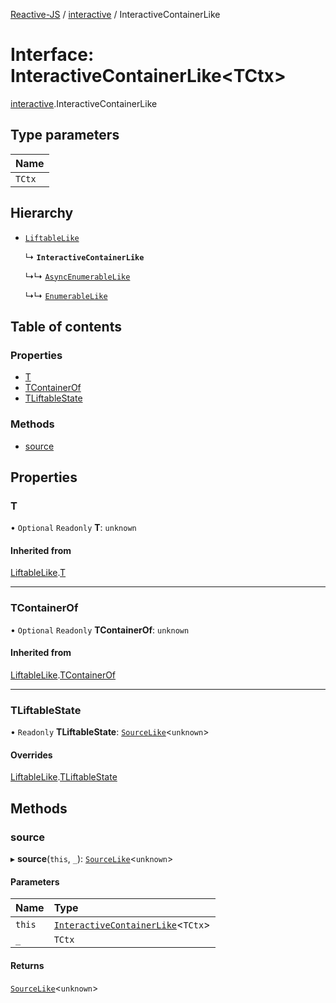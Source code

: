 [Reactive-JS](../README.md) / [interactive](../modules/interactive.md) / InteractiveContainerLike

# Interface: InteractiveContainerLike<TCtx\>

[interactive](../modules/interactive.md).InteractiveContainerLike

## Type parameters

| Name |
| :------ |
| `TCtx` |

## Hierarchy

- [`LiftableLike`](liftable.LiftableLike.md)

  ↳ **`InteractiveContainerLike`**

  ↳↳ [`AsyncEnumerableLike`](asyncEnumerable.AsyncEnumerableLike.md)

  ↳↳ [`EnumerableLike`](enumerable.EnumerableLike.md)

## Table of contents

### Properties

- [T](interactive.InteractiveContainerLike.md#t)
- [TContainerOf](interactive.InteractiveContainerLike.md#tcontainerof)
- [TLiftableState](interactive.InteractiveContainerLike.md#tliftablestate)

### Methods

- [source](interactive.InteractiveContainerLike.md#source)

## Properties

### T

• `Optional` `Readonly` **T**: `unknown`

#### Inherited from

[LiftableLike](liftable.LiftableLike.md).[T](liftable.LiftableLike.md#t)

___

### TContainerOf

• `Optional` `Readonly` **TContainerOf**: `unknown`

#### Inherited from

[LiftableLike](liftable.LiftableLike.md).[TContainerOf](liftable.LiftableLike.md#tcontainerof)

___

### TLiftableState

• `Readonly` **TLiftableState**: [`SourceLike`](interactive.SourceLike.md)<`unknown`\>

#### Overrides

[LiftableLike](liftable.LiftableLike.md).[TLiftableState](liftable.LiftableLike.md#tliftablestate)

## Methods

### source

▸ **source**(`this`, `_`): [`SourceLike`](interactive.SourceLike.md)<`unknown`\>

#### Parameters

| Name | Type |
| :------ | :------ |
| `this` | [`InteractiveContainerLike`](interactive.InteractiveContainerLike.md)<`TCtx`\> |
| `_` | `TCtx` |

#### Returns

[`SourceLike`](interactive.SourceLike.md)<`unknown`\>
